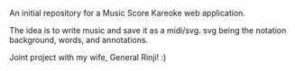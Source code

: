 An initial repository for a Music Score Kareoke web application.

The idea is to write music and save it as a midi/svg. svg being the notation background, words, and annotations.

Joint project with my wife, General Rinji! :)
